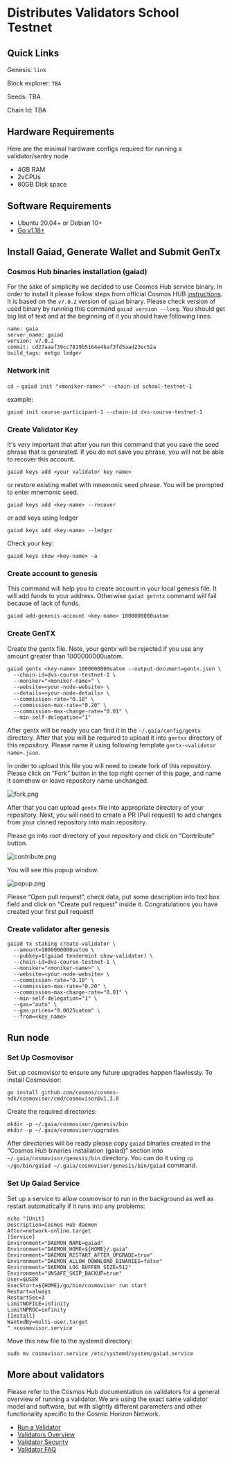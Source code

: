 # Distributes **Validators School Testnet**

## **Quick Links**

Genesis: `link`

Block explorer: `TBA`

Seeds: TBA

Chain Id: TBA

## **Hardware Requirements**

Here are the minimal hardware configs required for running a validator/sentry node

- 4GB RAM
- 2vCPUs
- 80GB Disk space

## **Software Requirements**

- Ubuntu 20.04+ or Debian 10+
- [Go v1.18+](https://golang.org/doc/install)

## **Install Gaiad, Generate Wallet and Submit GenTx**

### ****Cosmos Hub binaries installation (gaiad)****

For the sake of simplicity we decided to use Cosmos Hub service binary. In order to install it please follow steps from official Cosmos HUB [instructions](https://hub.cosmos.network/main/getting-started/installation.html). It is based on the `v7.0.2` version of `gaiad` binary. Please check version of used binary by running this command `gaiad version --long`. You should get big list of text and at the beginning of it you should have following lines:

```
name: gaia
server_name: gaiad
version: v7.0.2
commit: cd27aaaf39cc7819b5164e4baf3fd5aad23ec52a
build_tags: netgo ledger
```

### Network init

` cd ~ `
` gaiad init "<moniker-name>" --chain-id school-testnet-1 `

example:

`gaiad init course-participant-1 --chain-id dvs-course-testnet-1`

### **Create Validator Key**

It's very important that after you run this command that you save the seed phrase that is generated. If you do not save you phrase, you will not be able to recover this account.

`gaiad keys add <your validator key name>`

or restore existing wallet with mnemonic seed phrase. You will be prompted to enter mnemonic seed.

`gaiad keys add <key-name> --recover`

or add keys using ledger

`gaiad keys add <key-name> --ledger`

Check your key:

`gaiad keys show <key-name> -a`

### ****Create account to genesis****

This command will help you to create account in your local genesis file. It will add funds to your address. Otherwise `gaiad getntx` command will fail because of lack of funds.

`gaiad add-genesis-account <key-name> 1000000000uatom`

### ****Create GenTX****

Create the gentx file. Note, your gentx will be rejected if you use any amount greater than 1000000000uatom.

```
gaiad gentx <key-name> 1000000000uatom --output-document=gentx.json \
  --chain-id=dvs-course-testnet-1 \
  --moniker="<moniker-name>" \
  --website=<your-node-website> \
  --details=<your-node-details> \
  --commission-rate="0.10" \
  --commission-max-rate="0.20" \
  --commission-max-change-rate="0.01" \
  --min-self-delegation="1"
```

After gentx will be ready you can find it in the `~/.gaia/config/gentx` directory. After that you will be required to upload it into `gentxs` directory of this repository. Please name it using following template `gentx-<validator name>.json`.

In order to upload this file you will need to create fork of this repository. Please click on “Fork” button in the top right corner of this page, and name it somehow or leave repository name unchanged.

![fork.png](https://raw.githubusercontent.com/kuraassh/school-testnet/master/fork.png)

After that you can upload `gentx` file into appropriate directory of your repository. Next, you will need to create a PR (Pull request) to add changes from your cloned repository into main repository.

Please go into root directory of your repository and click on “Contribute” button.

![contribute.png](https://raw.githubusercontent.com/kuraassh/school-testnet/master/contribute.png)

You will see this popup window.

![popup.png](https://raw.githubusercontent.com/kuraassh/school-testnet/master/popup.png)

Please “Open pull request”, check data, put some description into text box field and click on “Create pull request” inside it. Congratulations you have created your first pull request!

### Create validator after genesis

```
gaiad tx staking create-validator \
  --amount=1000000000uatom \
  --pubkey=$(gaiad tendermint show-validator) \
  --chain-id=dvs-course-testnet-1 \
  --moniker="<moniker-name>" \
  --website=<your-node-website> \
  --commission-rate="0.10" \
  --commission-max-rate="0.20" \
  --commission-max-change-rate="0.01" \
  --min-self-delegation="1" \
  --gas="auto" \
  --gas-prices="0.0025uatom" \
  --from=<key_name>
```

## Run node

### ****Set Up Cosmovisor****

Set up cosmovisor to ensure any future upgrades happen flawlessly. To install Cosmovisor:

`go install github.com/cosmos/cosmos-sdk/cosmovisor/cmd/cosmovisor@v1.3.0`

Create the required directories:

```
mkdir -p ~/.gaia/cosmovisor/genesis/bin
mkdir -p ~/.gaia/cosmovisor/upgrades
```

After directories will be ready please copy `gaiad` binaries created in the “Cosmos Hub binaries installation (gaiad)” section into `~/.gaia/cosmovisor/genesis/bin` directory. You can do it using `cp ~/go/bin/gaiad ~/.gaia/cosmovisor/genesis/bin/gaiad` command.

### ****Set Up Gaiad Service****

Set up a service to allow cosmovisor to run in the background as well as restart automatically if it runs into any problems:

```
echo "[Unit]
Description=Cosmos Hub daemon
After=network-online.target
[Service]
Environment="DAEMON_NAME=gaiad"
Environment="DAEMON_HOME=${HOME}/.gaia"
Environment="DAEMON_RESTART_AFTER_UPGRADE=true"
Environment="DAEMON_ALLOW_DOWNLOAD_BINARIES=false"
Environment="DAEMON_LOG_BUFFER_SIZE=512"
Environment="UNSAFE_SKIP_BACKUP=true"
User=$USER
ExecStart=${HOME}/go/bin/cosmovisor run start
Restart=always
RestartSec=3
LimitNOFILE=infinity
LimitNPROC=infinity
[Install]
WantedBy=multi-user.target
" >cosmovisor.service
```

Move this new file to the systemd directory:

`sudo mv cosmovisor.service /etc/systemd/system/gaiad.service`

## **More about validators**

Please refer to the Cosmos Hub documentation on validators for a general overview of running a validator. We are using the exact same validator model and software, but with slightly different parameters and other functionality specific to the Cosmic Horizon Network.

- [Run a Validator](https://hub.cosmos.network/main/validators/validator-setup.html)
- [Validators Overview](https://hub.cosmos.network/main/validators/overview.html)
- [Validator Security](https://hub.cosmos.network/main/validators/security.html)
- [Validator FAQ](https://hub.cosmos.network/main/validators/validator-faq.html)
